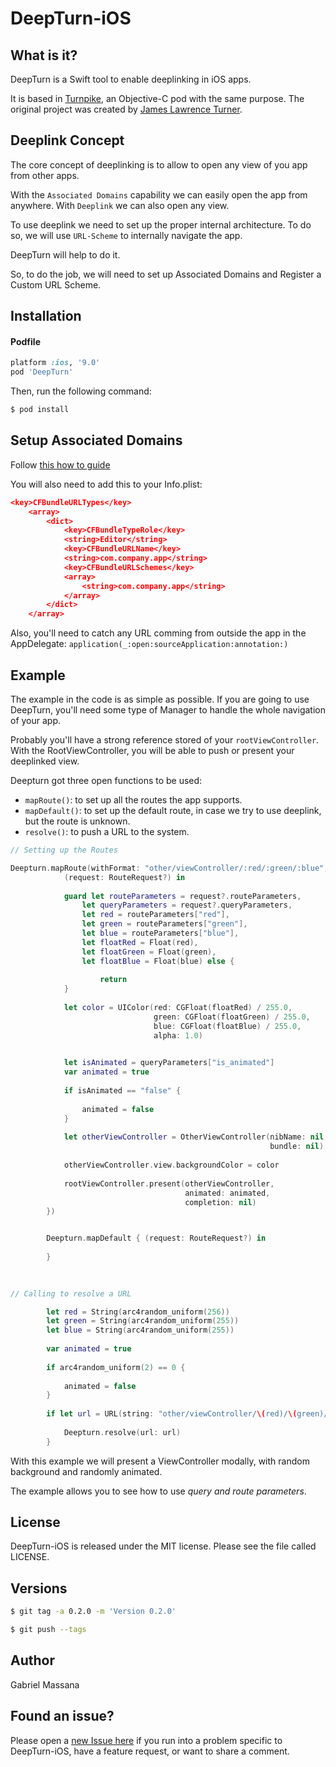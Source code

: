 # DeepTurn-iOS

##   What is it?

DeepTurn is a Swift tool to enable deeplinking in iOS apps.

It is based in [Turnpike](https://cocoapods.org/pods/Turnpike), an Objective-C pod with the same purpose.
The original project was created by [James Lawrence Turner](https://github.com/URXtech/turnpike-ios).

## Deeplink Concept

The core concept of deeplinking is to allow to open any view of you app from other apps.

With the `Associated Domains` capability we can easily open the app from anywhere. With `Deeplink` we can also open any view. 

To use deeplink we need to set up the proper internal architecture. To do so, we will use `URL-Scheme` to internally navigate the app.

DeepTurn will help to do it.

So, to do the job, we will need to set up Associated Domains and Register a Custom URL Scheme. 

## Installation

#### Podfile

```ruby
platform :ios, '9.0'
pod 'DeepTurn'
```

Then, run the following command:

```bash
$ pod install
```

## Setup Associated Domains

Follow [this how to guide](https://blog.branch.io/how-to-setup-universal-links-to-deep-link-on-apple-ios-9/)

You will also need to add this to your Info.plist:

```json
<key>CFBundleURLTypes</key>
    <array>
        <dict>
            <key>CFBundleTypeRole</key>
            <string>Editor</string>
            <key>CFBundleURLName</key>
            <string>com.company.app</string>
            <key>CFBundleURLSchemes</key>
            <array>
                <string>com.company.app</string>
            </array>
        </dict>
    </array>

```
Also, you'll need to catch any URL comming from outside the app in the AppDelegate:
`application(_:open:sourceApplication:annotation:)`


## Example

The example in the code is as simple as possible. If you are going to use DeepTurn, you'll need some type of Manager to handle the whole navigation of your app.

Probably you'll have a strong reference stored of your `rootViewController`. With the RootViewController, you will be able to push or present your deeplinked view.

Deepturn got three open functions to be used:

- `mapRoute()`: to set up all the routes the app supports.
- `mapDefault()`: to set up the default route, in case we try to use deeplink, but the route is unknown.
- `resolve()`: to push a URL to the system.

```swift
// Setting up the Routes

Deepturn.mapRoute(withFormat: "other/viewController/:red/:green/:blue", toDestination: {
            (request: RouteRequest?) in
            
            guard let routeParameters = request?.routeParameters,
                let queryParameters = request?.queryParameters,
                let red = routeParameters["red"],
                let green = routeParameters["green"],
                let blue = routeParameters["blue"],
                let floatRed = Float(red),
                let floatGreen = Float(green),
                let floatBlue = Float(blue) else {
                
                    return
            }
            
            let color = UIColor(red: CGFloat(floatRed) / 255.0,
                                green: CGFloat(floatGreen) / 255.0,
                                blue: CGFloat(floatBlue) / 255.0,
                                alpha: 1.0)

            
            let isAnimated = queryParameters["is_animated"]
            var animated = true
            
            if isAnimated == "false" {
                
                animated = false
            }
            
            let otherViewController = OtherViewController(nibName: nil,
                                                          bundle: nil)
            
            otherViewController.view.backgroundColor = color
            
            rootViewController.present(otherViewController,
                                       animated: animated,
                                       completion: nil)
        })


        Deepturn.mapDefault { (request: RouteRequest?) in
            
        }
        
        
```

```swift
// Calling to resolve a URL 

        let red = String(arc4random_uniform(256))
        let green = String(arc4random_uniform(255))
        let blue = String(arc4random_uniform(255))
        
        var animated = true
        
        if arc4random_uniform(2) == 0 {
            
            animated = false
        }
        
        if let url = URL(string: "other/viewController/\(red)/\(green)/\(blue)/?is_animated=\(animated)") {
            
            Deepturn.resolve(url: url)
        }
```
With this example we will present a ViewController modally, with random background and randomly animated.

The example allows you to see how to use *query and route parameters*.

## License

DeepTurn-iOS is released under the MIT license. Please see the file called LICENSE.

## Versions

```bash
$ git tag -a 0.2.0 -m 'Version 0.2.0'

$ git push --tags
```

## Author

Gabriel Massana

## Found an issue?

Please open a [new Issue here](https://github.com/GabrielMassana/DeepTurn-iOS/issues/new) if you run into a problem specific to DeepTurn-iOS, have a feature request, or want to share a comment.
